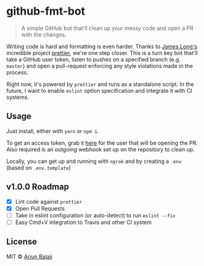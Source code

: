 github-fmt-bot
==================

> A simple GitHub bot that'll clean up your messy code and open a PR with the changes.

Writing code is hard and formatting is even harder. Thanks to [James Long's](https://github.com/jlongster) incredible project [prettier](https://github.com/jlongster/prettier), we're one step closer. This is a turn key bot that'll take a GitHub user token, listen to pushes on a specified branch (e.g. `master`) and open a pull-request enforcing any style violations made in the process.

Right now, it's powered by `prettier` and runs as a standalone script. In the future, I want to enable `eslint` option specification and integrate it with CI systems.

## Usage

Just install, either with `yarn` or `npm i`.

To get an access token, grab it [here](https://github.com/settings/tokens) for the user that will be opening the PR. Also required is an outgoing webhook set up on the repository to clean up.

Locally, you can get up and running with `ngrok` and by creating a `.env` (based on `.env.template`)

## v1.0.0 Roadmap

- [x] Lint code against `prettier`
- [x] Open Pull Requests
- [ ] Take in eslint configuration (or auto-detect) to run `eslint --fix`
- [ ] Easy Cmd+V integration to Travis and other CI system

## License

MIT © [Arjun Balaji](http://github.com/arjunblj)
